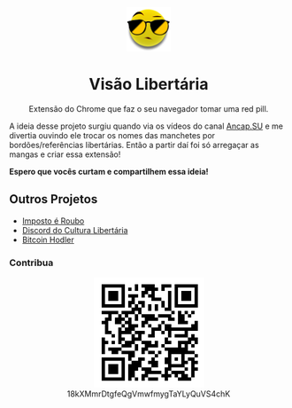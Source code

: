 <div align="center">

[![Visão Libertária](img/icon.png)](https://chrome.google.com/webstore/detail/vis%C3%A3o-libert%C3%A1ria/jnafjgekhpiipmhihkmoboggpclkdijl)

# **Visão Libertária**

Extensão do Chrome que faz o seu navegador tomar uma red pill.

</div>

A ideia desse projeto surgiu quando via os vídeos do canal [Ancap.SU](http://ancap.su) e me divertia ouvindo ele trocar os nomes das manchetes por bordões/referências libertárias. Então a partir daí foi só arregaçar as mangas e criar essa extensão!

**Espero que vocês curtam e compartilhem essa ideia!**

## Outros Projetos

- [Imposto é Roubo](https://www.impostoeroubo.com)
- [Discord do Cultura Libertária](https://discord.gg/ZNPvsv)
- [Bitcoin Hodler](https://bitcoinhodler.io)

### Contribua

<div align="center">

![18kXMmrDtgfeQgVmwfmygTaYLyQuVS4chK](img/donation.png)\
18kXMmrDtgfeQgVmwfmygTaYLyQuVS4chK

</div>
